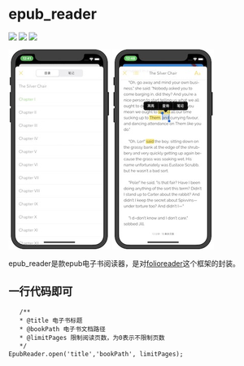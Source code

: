 # epub_reader

![](https://img.shields.io/badge/build-passing-brightgreen)
![](https://img.shields.io/badge/version-0.0.1-orange)
![](https://img.shields.io/badge/platform-flutter-lightgrey)


![](1.jpeg)
![](2.jpeg)


epub_reader是款epub电子书阅读器，是对[folioreader](https://folioreader.github.io/FolioReaderKit/)这个框架的封装。



## 一行代码即可
   
	   /**
	   * @title 电子书标题
	   * @bookPath 电子书文档路径
	   * @limitPages 限制阅读页数，为0表示不限制页数
	   */
	EpubReader.open('title','bookPath', limitPages);
	
